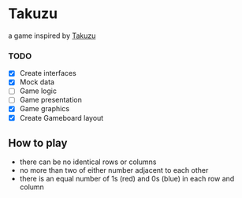 # Takuzu
a game inspired by [Takuzu](https://en.wikipedia.org/wiki/Takuzu)

### TODO
- [X] Create interfaces
- [X] Mock data
- [ ] Game logic
- [ ] Game presentation
- [X] Game graphics
- [X] Create Gameboard layout

## How to play
 - there can be no identical rows or columns
 - no more than two of either number adjacent to each other
 - there is an equal number of 1s (red) and 0s (blue) in each row and column

